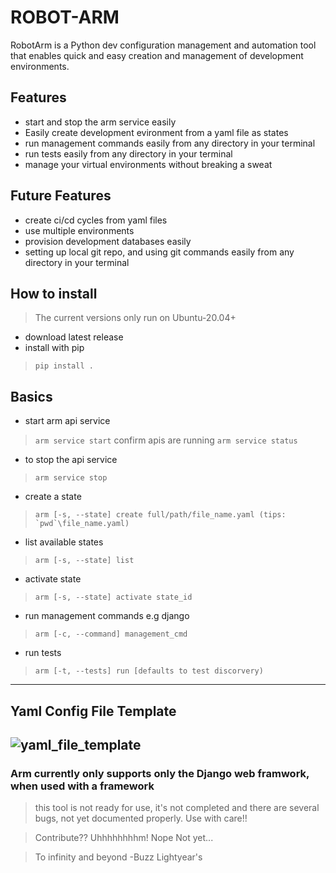 # ROBOT-ARM

RobotArm is a Python dev configuration management and automation tool that enables quick and easy creation and management of development environments.

## Features
- start and stop the arm service easily
- Easily create development evironment from a yaml file as states
- run management commands easily from any directory in your terminal
- run tests easily from any directory in your terminal
- manage your virtual environments without breaking a sweat

## Future Features
- create ci/cd cycles from yaml files
- use multiple environments
- provision development databases easily
- setting up local git repo, and using git commands easily from any directory in your terminal

## How to install

> The current versions only run on Ubuntu-20.04+

- download latest release
- install with pip

> ``pip install .``

## Basics

- start arm api service

> `` arm service start ``
> confirm apis are running ``arm service status``

- to stop the api service

> `` arm service stop ``

- create a state

> ``arm [-s, --state] create full/path/file_name.yaml (tips: `pwd`\file_name.yaml)``

- list available states

> ``arm [-s, --state] list``

- activate state

> ``arm [-s, --state] activate state_id``

- run management commands e.g django

>``arm [-c, --command] management_cmd``

- run tests

>``arm [-t, --tests] run [defaults to test discorvery)``

------------------------------------------------------------------------------------------------------------------------

## Yaml Config File Template

![yaml_file_template](https://user-images.githubusercontent.com/41565098/161405937-e4ecefe8-738b-434e-9666-4ab98f40be64.jpg)
--------------------------------------------------------------------------------------------------------------------------

### Arm currently only supports only the Django web framwork, when used with a framework

> this tool is not ready for use, it's not completed and there are several bugs, not yet documented properly. Use with care!!

> Contribute?? Uhhhhhhhhm! Nope Not yet...

> To infinity and beyond
> -Buzz Lightyear's
